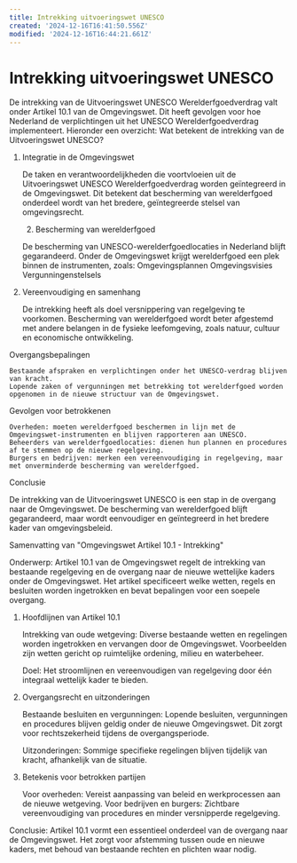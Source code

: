 ```yaml
---
title: Intrekking uitvoeringswet UNESCO
created: '2024-12-16T16:41:50.556Z'
modified: '2024-12-16T16:44:21.661Z'
---
```


# Intrekking uitvoeringswet UNESCO

De intrekking van de Uitvoeringswet UNESCO Werelderfgoedverdrag valt onder Artikel 10.1 van de Omgevingswet. Dit heeft gevolgen voor hoe Nederland de verplichtingen uit het UNESCO Werelderfgoedverdrag implementeert. Hieronder een overzicht:
Wat betekent de intrekking van de Uitvoeringswet UNESCO?
1. Integratie in de Omgevingswet

    De taken en verantwoordelijkheden die voortvloeien uit de Uitvoeringswet UNESCO Werelderfgoedverdrag worden geïntegreerd in de Omgevingswet.
    Dit betekent dat bescherming van werelderfgoed onderdeel wordt van het bredere, geïntegreerde stelsel van omgevingsrecht.
    
    2. Bescherming van werelderfgoed

    De bescherming van UNESCO-werelderfgoedlocaties in Nederland blijft gegarandeerd.
    Onder de Omgevingswet krijgt werelderfgoed een plek binnen de instrumenten, zoals:
        Omgevingsplannen
        Omgevingsvisies
        Vergunningenstelsels

3. Vereenvoudiging en samenhang

    De intrekking heeft als doel versnippering van regelgeving te voorkomen.
    Bescherming van werelderfgoed wordt beter afgestemd met andere belangen in de fysieke leefomgeving, zoals natuur, cultuur en economische ontwikkeling.

Overgangsbepalingen

    Bestaande afspraken en verplichtingen onder het UNESCO-verdrag blijven van kracht.
    Lopende zaken of vergunningen met betrekking tot werelderfgoed worden opgenomen in de nieuwe structuur van de Omgevingswet.

Gevolgen voor betrokkenen

    Overheden: moeten werelderfgoed beschermen in lijn met de Omgevingswet-instrumenten en blijven rapporteren aan UNESCO.
    Beheerders van werelderfgoedlocaties: dienen hun plannen en procedures af te stemmen op de nieuwe regelgeving.
    Burgers en bedrijven: merken een vereenvoudiging in regelgeving, maar met onverminderde bescherming van werelderfgoed.

Conclusie

De intrekking van de Uitvoeringswet UNESCO is een stap in de overgang naar de Omgevingswet. De bescherming van werelderfgoed blijft gegarandeerd, maar wordt eenvoudiger en geïntegreerd in het bredere kader van omgevingsbeleid.

Samenvatting van "Omgevingswet Artikel 10.1 - Intrekking"

Onderwerp:
Artikel 10.1 van de Omgevingswet regelt de intrekking van bestaande regelgeving en de overgang naar de nieuwe wettelijke kaders onder de Omgevingswet. Het artikel specificeert welke wetten, regels en besluiten worden ingetrokken en bevat bepalingen voor een soepele overgang.

1. Hoofdlijnen van Artikel 10.1

    Intrekking van oude wetgeving:
        Diverse bestaande wetten en regelingen worden ingetrokken en vervangen door de Omgevingswet.
        Voorbeelden zijn wetten gericht op ruimtelijke ordening, milieu en waterbeheer.

    Doel:
        Het stroomlijnen en vereenvoudigen van regelgeving door één integraal wettelijk kader te bieden.

2. Overgangsrecht en uitzonderingen

    Bestaande besluiten en vergunningen:
        Lopende besluiten, vergunningen en procedures blijven geldig onder de nieuwe Omgevingswet.
        Dit zorgt voor rechtszekerheid tijdens de overgangsperiode.

    Uitzonderingen:
        Sommige specifieke regelingen blijven tijdelijk van kracht, afhankelijk van de situatie.

3. Betekenis voor betrokken partijen

    Voor overheden:
        Vereist aanpassing van beleid en werkprocessen aan de nieuwe wetgeving.
    Voor bedrijven en burgers:
        Zichtbare vereenvoudiging van procedures en minder versnipperde regelgeving.

Conclusie:
Artikel 10.1 vormt een essentieel onderdeel van de overgang naar de Omgevingswet. Het zorgt voor afstemming tussen oude en nieuwe kaders, met behoud van bestaande rechten en plichten waar nodig.


